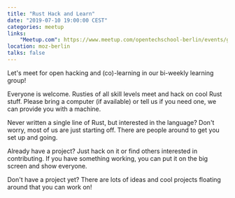 ```yaml
---
title: "Rust Hack and Learn"
date: "2019-07-10 19:00:00 CEST"
categories: meetup
links:
    "Meetup.com": https://www.meetup.com/opentechschool-berlin/events/gkkttqyzkbnb/
location: moz-berlin
talks: false
---
```


Let's meet for open hacking and (co)-learning in our bi-weekly learning group!

Everyone is welcome. Rusties of all skill levels meet and hack on cool Rust stuff. Please bring a computer (if available) or tell us if you need one, we can provide you with a machine.

Never written a single line of Rust, but interested in the language? Don't worry, most of us are just starting off. There are people around to get you set up and going.

Already have a project? Just hack on it or find others interested in contributing. If you have something working, you can put it on the big screen and show everyone.

Don't have a project yet? There are lots of ideas and cool projects floating around that you can work on!
